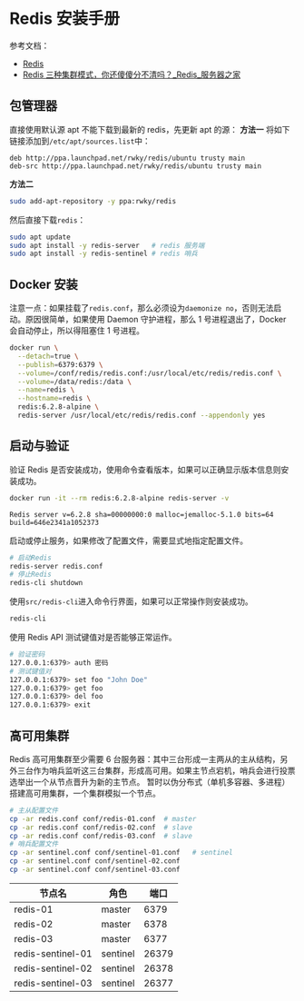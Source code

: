
# Redis 安装手册
参考文档：

- [Redis](https://redis.io/)
- [Redis 三种集群模式，你还傻傻分不清吗？_Redis_服务器之家](http://www.zzvips.com/article/142376.html)

## 包管理器
直接使用默认源 apt 不能下载到最新的 redis，先更新 apt 的源：
**方法一**
将如下链接添加到`/etc/apt/sources.list`中：
```
deb http://ppa.launchpad.net/rwky/redis/ubuntu trusty main
deb-src http://ppa.launchpad.net/rwky/redis/ubuntu trusty main
```
**方法二**
```bash
sudo add-apt-repository -y ppa:rwky/redis
```
然后直接下载`redis`：
```bash
sudo apt update
sudo apt install -y redis-server   # redis 服务端
sudo apt install -y redis-sentinel # redis 哨兵
```

## Docker 安装
注意一点：如果挂载了`redis.conf`，那么必须设为`daemonize no`，否则无法启动。原因很简单，如果使用 Daemon 守护进程，那么 1 号进程退出了，Docker 会自动停止，所以得阻塞住 1 号进程。
```bash
docker run \
  --detach=true \
  --publish=6379:6379 \
  --volume=/conf/redis/redis.conf:/usr/local/etc/redis/redis.conf \
  --volume=/data/redis:/data \
  --name=redis \
  --hostname=redis \
  redis:6.2.8-alpine \
  redis-server /usr/local/etc/redis/redis.conf --appendonly yes
```

## 启动与验证
验证 Redis 是否安装成功，使用命令查看版本，如果可以正确显示版本信息则安装成功。
```bash
docker run -it --rm redis:6.2.8-alpine redis-server -v 
```
```
Redis server v=6.2.8 sha=00000000:0 malloc=jemalloc-5.1.0 bits=64 build=646e2341a1052373
```
启动或停止服务，如果修改了配置文件，需要显式地指定配置文件。
```bash
# 启动Redis
redis-server redis.conf
# 停止Redis
redis-cli shutdown
```
使用`src/redis-cli`进入命令行界面，如果可以正常操作则安装成功。
```bash
redis-cli
```
使用 Redis API 测试键值对是否能够正常运作。
```bash
# 验证密码
127.0.0.1:6379> auth 密码
# 测试键值对
127.0.0.1:6379> set foo "John Doe"
127.0.0.1:6379> get foo
127.0.0.1:6379> del foo
127.0.0.1:6379> exit
```

## 高可用集群
Redis 高可用集群至少需要 6 台服务器：其中三台形成一主两从的主从结构，另外三台作为哨兵监听这三台集群，形成高可用。如果主节点宕机，哨兵会进行投票选举出一个从节点晋升为新的主节点。
暂时以伪分布式（单机多容器、多进程）搭建高可用集群，一个集群模拟一个节点。
```bash
# 主从配置文件
cp -ar redis.conf conf/redis-01.conf  # master
cp -ar redis.conf conf/redis-02.conf  # slave
cp -ar redis.conf conf/redis-03.conf  # slave
# 哨兵配置文件
cp -ar sentinel.conf conf/sentinel-01.conf   # sentinel
cp -ar sentinel.conf conf/sentinel-02.conf
cp -ar sentinel.conf conf/sentinel-03.conf
```
| 节点名 | 角色 | 端口 |
| --- | --- | --- |
| redis-01 | master | 6379 |
| redis-02 | master | 6378 |
| redis-03 | master | 6377 |
| redis-sentinel-01 | sentinel | 26379 |
| redis-sentinel-02 | sentinel | 26378 |
| redis-sentinel-03 | sentinel | 26377 |

